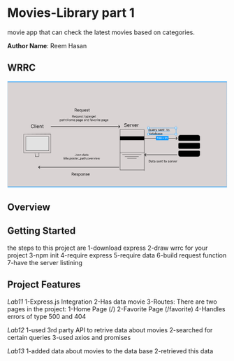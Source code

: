 # Movies-Library part 1
movie app that can check the latest movies based on categories.



**Author Name**: Reem Hasan

## WRRC
![WRRC](./images/lab13.PNG)


## Overview

## Getting Started
<!-- What are the steps that a user must take in order to build this app on their own machine and get it running? -->
the steps to this project are
1-download express
2-draw wrrc for your project
3-npm init
4-require express
5-require data
6-build request function
7-have the server listining
## Project Features
<!-- What are the features included in you app -->
*Lab11*
1-Express.js Integration
2-Has data movie
3-Routes: There are two pages in the project:
   1-Home Page (/)
   2-Favorite Page (/favorite)
4-Handles errors of type 500 and 404

*Lab12*
1-used 3rd party API to retrive data about movies
2-searched for certain queries 
3-used axios and promises

*Lab13*
1-added data about movies to the data base
2-retrieved this data 